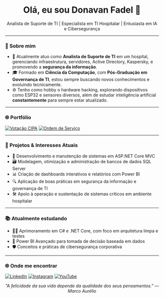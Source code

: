 <h1 align="center">Olá, eu sou Donavan Fadel 👋</h1>

<p align="center">
  Analista de Suporte de TI | Especialista em TI Hospitalar | Entusiasta em IA e Cibersegurança
</p>

---

### 🧠 Sobre mim

- 💼 Atualmente atuo como **Analista de Suporte de TI** em um hospital, gerenciando infraestrutura, servidores, Active Directory, Kaspersky, e promovendo a **segurança da informação**.
- 🎓 Formado em **Ciência da Computação**, com **Pós-Graduação em Governança de TI**, estou sempre buscando novos conhecimentos e evoluindo tecnicamente.
- ⚙️ Tenho como hobby o hardware hacking, explorando dispositivos como ESP32 e sensores diversos, além de estudar inteligência artificial **constantemente** para sempre estar atualizado.

---

### 🌐 Portfólio
[![Votação CIPA](https://img.shields.io/badge/Sistema_Votação_CIPA-green?style=flat-square)](https://github.com/donavanfadel/SistemaVotacaoCIPA)
[![Ordem de Serviço](https://img.shields.io/badge/Sistema_Ordem_de_Servico-blue?style=flat-square)](https://github.com/donavanfadel/ordemdeservico)


---

### 🚀 Projetos & Interesses Atuais

- 🧩 Desenvolvimento e manutenção de sistemas em ASP.NET Core MVC
- 🗃️ Modelagem, otimização e administração de bancos de dados SQL Server
- 📊 Criação de dashboards interativos e relatórios com Power BI
- 🔍 Aplicação de boas práticas em segurança da informação e governança de TI
- 🛠️ Apoio à operação e sustentação de sistemas críticos em ambiente hospitalar

---

### 📚 Atualmente estudando

- 🧑‍💻 Aprimoramento em C# e .NET Core, com foco em arquitetura limpa e testes
- 🧠 Power BI Avançado para tomada de decisão baseada em dados
- 🛡️ Conceitos e práticas de cibersegurança corporativa

---

### 🌐 Onde me encontrar

[![LinkedIn](https://img.shields.io/badge/-LinkedIn-0A66C2?style=flat-square&logo=linkedin&logoColor=white)](https://www.linkedin.com/in/donavanfadel)
[![Instagram](https://img.shields.io/badge/-Instagram-E4405F?style=flat-square&logo=instagram&logoColor=white)](https://www.instagram.com/DonavanFadel)
[![YouTube](https://img.shields.io/badge/-YouTube-FF0000?style=flat-square&logo=youtube&logoColor=white)](https://www.youtube.com/DonavanFadel)

<p align="center"><i>"A felicidade da sua vida depende da qualidade dos seus pensamentos." — Marco Aurélio</i></p>
